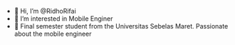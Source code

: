 - 👋 Hi, I’m @RidhoRifai
- 👀 I’m interested in Mobile Enginer
- 🌱 Final semester student from the Universitas Sebelas Maret. Passionate about the mobile engineer
